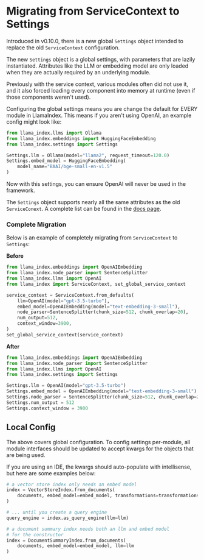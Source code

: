 # Migrating from ServiceContext to Settings

Introduced in v0.10.0, there is a new global `Settings` object intended to replace the old `ServiceContext` configuration.

The new `Settings` object is a global settings, with parameters that are lazily instantiated. Attributes like the LLM or embedding model are only loaded when they are actually required by an underlying module.

Previously with the service context, various modules often did not use it, and it also forced loading every component into memory at runtime (even if those components weren't used).

Configuring the global settings means you are change the default for EVERY module in LlamaIndex. This means if you aren't using OpenAI, an example config might look like:

```python
from llama_index.llms import Ollama
from llama_index.embeddings import HuggingFaceEmbedding
from llama_index.settings import Settings

Settings.llm = Ollama(model="llama2", request_timeout=120.0)
Settings.embed_model = HuggingFaceEmbedding(
    model_name="BAAI/bge-small-en-v1.5"
)
```

Now with this settings, you can ensure OpenAI will never be used in the framework.

The `Settings` object supports nearly all the same attributes as the old `ServiceConext`. A complete list can be found in the [docs page](/module_guides/supporting_modules/settings.md).

### Complete Migration

Below is an example of completely migrating from `ServiceContext` to `Settings`:

**Before**

```python
from llama_index.embeddings import OpenAIEmbedding
from llama_index.node_parser import SentenceSplitter
from llama_index.llms import OpenAI
from llama_index import ServiceContext, set_global_service_context

service_context = ServiceContext.from_defaults(
    llm=OpenAI(model="gpt-3.5-turbo"),
    embed_model=OpenAIEmbedding(model="text-embedding-3-small"),
    node_parser=SentenceSplitter(chunk_size=512, chunk_overlap=20),
    num_output=512,
    context_window=3900,
)
set_global_service_context(service_context)
```

**After**

```python
from llama_index.embeddings import OpenAIEmbedding
from llama_index.node_parser import SentenceSplitter
from llama_index.llms import OpenAI
from llama_index.settings import Settings

Settings.llm = OpenAI(model="gpt-3.5-turbo")
Settings.embed_model = OpenAIEmbedding(model="text-embedding-3-small")
Settings.node_parser = SentenceSplitter(chunk_size=512, chunk_overlap=20)
Settings.num_output = 512
Settings.context_window = 3900
```

## Local Config

The above covers global configuration. To config settings per-module, all module interfaces should be updated to accept kwargs for the objects that are being used.

If you are using an IDE, the kwargs should auto-populate with intellisense, but here are some examples below:

```python
# a vector store index only needs an embed model
index = VectorStoreIndex.from_documents(
    documents, embed_model=embed_model, transformations=transformations
)

# ... until you create a query engine
query_engine = index.as_query_engine(llm=llm)
```

```python
# a document summary index needs both an llm and embed model
# for the constructor
index = DocumentSummaryIndex.from_documents(
    documents, embed_model=embed_model, llm=llm
)
```
